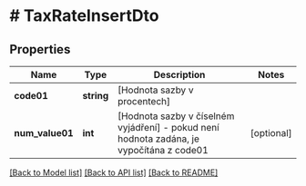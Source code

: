 # # TaxRateInsertDto

## Properties

Name | Type | Description | Notes
------------ | ------------- | ------------- | -------------
**code01** | **string** | [Hodnota sazby v procentech] |
**num_value01** | **int** | [Hodnota sazby v číselném vyjádření] - pokud není hodnota zadána, je vypočítána z code01 | [optional]

[[Back to Model list]](../../README.md#models) [[Back to API list]](../../README.md#endpoints) [[Back to README]](../../README.md)
